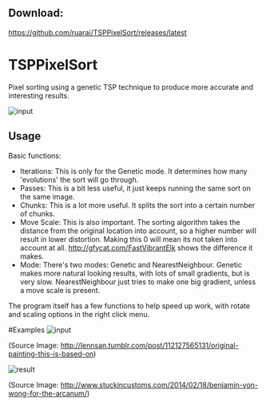 ## Download:

https://github.com/ruarai/TSPPixelSort/releases/latest

# TSPPixelSort
Pixel sorting using a genetic TSP technique to produce more accurate and interesting results.

![input](http://i.imgur.com/GXLJ1r2.png)

## Usage

Basic functions:

* Iterations: This is only for the Genetic mode. It determines how many 'evolutions' the sort will go through.
* Passes: This is a bit less useful, it just keeps running the same sort on the same image.
* Chunks: This is a lot more useful. It splits the sort into a certain number of chunks.
* Move Scale: This is also important. The sorting algorithm takes the distance from the original location into account, so a higher number will result in lower distortion. Making this 0 will mean its not taken into account at all. http://gfycat.com/FastVibrantElk shows the difference it makes.
* Mode: There's two modes: Genetic and NearestNeighbour. Genetic makes more natural looking results, with lots of small gradients, but is very slow. NearestNeighbour just tries to make one big gradient, unless a move scale is present.

The program itself has a few functions to help speed up work, with rotate and scaling options in the right click menu.


#Examples
![input](http://i.imgur.com/oUQ46SP.png)

(Source Image: http://lennsan.tumblr.com/post/112127565131/original-painting-this-is-based-on)

![result](http://i.imgur.com/EbuEG17.jpg)

(Source Image: http://www.stuckincustoms.com/2014/02/18/benjamin-von-wong-for-the-arcanum/)

